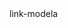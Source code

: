<!-- or--> link-modela
<!DOCTYPE html>
<html>
<head> 
<title> link-modela
</tile></head>
<body> 
<h2>Jaisingh S's link-modela</h2>
<h3 align="center">welcome to GitHub</h3>
<p><i>This is my first coding in GitHub so,it is very basics of html codes to consists of varies links</i> </p>
<hr width="45px"/>
<ul>
<li bgcolor="red">Google</li>
<li bgcolor="red">Instagram</li>
<li bgcolor="red">Facebook</li>
<li bgcolor="red">Telegram</li>
</ul>
<br>
<br>
<a href="https://www.google.com" target="blank> <button>Google link</button></a><br>
 <a href="https://www.instagram.com"target="blank > <button>Instagram link</button></a><br>
<a href="https://www.Facebook" target="blank"> <button>Facebook link</button></a><br>
<a href="https://web.telegram.org" target="blank"> <button>Telegram link</button></a><br>
</body>
</html>
